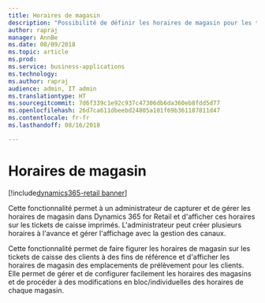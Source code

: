 ```yaml
---
title: Horaires de magasin
description: "Possibilité de définir les horaires de magasin pour les tickets de caisse imprimés."
author: rapraj
manager: AnnBe
ms.date: 08/09/2018
ms.topic: article
ms.prod: 
ms.service: business-applications
ms.technology: 
ms.author: rapraj
audience: admin, IT admin
ms.translationtype: HT
ms.sourcegitcommit: 7d6f339c1e92c937c47306db6da360eb8fdd5d77
ms.openlocfilehash: 26d7ca611dbeebd24805a101f69b361187811d47
ms.contentlocale: fr-fr
ms.lasthandoff: 08/16/2018

---
```


# <a name="store-hours"></a>Horaires de magasin

[!include[dynamics365-retail banner](../includes/dynamics365-retail.md)]

Cette fonctionnalité permet à un administrateur de capturer et de gérer les horaires de magasin dans Dynamics 365 for Retail et d'afficher ces horaires sur les tickets de caisse imprimés. L'administrateur peut créer plusieurs horaires à l'avance et gérer l'affichage avec la gestion des canaux. 

Cette fonctionnalité permet de faire figurer les horaires de magasin sur les tickets de caisse des clients à des fins de référence et d'afficher les horaires de magasin des emplacements de prélèvement pour les clients. Elle permet de gérer et de configurer facilement les horaires des magasins et de procéder à des modifications en bloc/individuelles des horaires de chaque magasin.

<!--
### Who uses this feature
This feature is intended for retail administrators. It works without any additional setup. 
### Setup required
This feature must be enabled in **System parameters** by an administrator. 
## Status
### Development status
In development
#### Target timeframe
October 2018
### Regional availability
Global
-->

